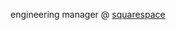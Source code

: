 engineering manager @ [squarespace](https://www.squarespace.com/)



<!--
<p align="left"><img src="./animation.gif" width="165" height="75" /></p>
-->
